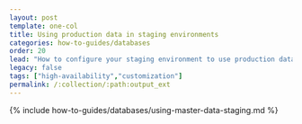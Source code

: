 ```yaml
---
layout: post
template: one-col
title: Using production data in staging environments
categories: how-to-guides/databases
order: 20
lead: "How to configure your staging environment to use production data"
legacy: false
tags: ["high-availability","customization"]
permalink: /:collection/:path:output_ext
---
```


{% include how-to-guides/databases/using-master-data-staging.md %}
